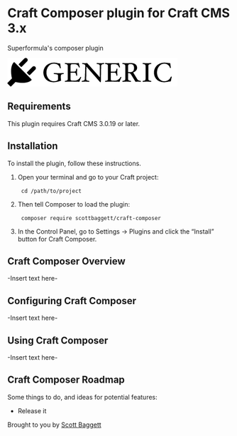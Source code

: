 # Craft Composer plugin for Craft CMS 3.x

Superformula's composer plugin

![Screenshot](resources/img/plugin-logo.png)

## Requirements

This plugin requires Craft CMS 3.0.19 or later.

## Installation

To install the plugin, follow these instructions.

1. Open your terminal and go to your Craft project:

        cd /path/to/project

2. Then tell Composer to load the plugin:

        composer require scottbaggett/craft-composer

3. In the Control Panel, go to Settings → Plugins and click the “Install” button for Craft Composer.

## Craft Composer Overview

-Insert text here-

## Configuring Craft Composer

-Insert text here-

## Using Craft Composer

-Insert text here-

## Craft Composer Roadmap

Some things to do, and ideas for potential features:

* Release it

Brought to you by [Scott Baggett](superformula.com)
